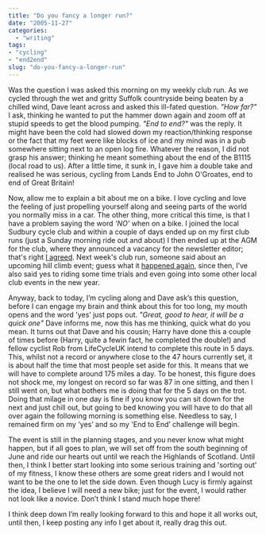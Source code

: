 ```yaml
---
title: "Do you fancy a longer run?"
date: "2005-11-27"
categories:
  - "writing"
tags:
- "cycling"
- "end2end"
slug: "do-you-fancy-a-longer-run"
---
```


Was the question I was asked this morning on my weekly club run.
As we cycled through the wet and gritty Suffolk countryside being beaten by a chilled wind, Dave leant across and asked this ill-fated question.
_"How far?"_ I ask, thinking he wanted to put the hammer down again and zoom off at stupid speeds to get the blood pumping.
_"End to end?"_ was the reply.
It might have been the cold had slowed down my reaction/thinking response or the fact that my feet were like blocks of ice and my mind was in a pub somewhere sitting next to an open log fire. Whatever the reason, I did not grasp his answer; thinking he meant something about the end of the B1115 (local road to us).
After a little time, it sunk in, I gave him a double take and realised he was serious, cycling from Lands End to John O'Groates, end to end of Great Britain!

Now, allow me to explain a bit about me on a bike.
I love cycling and love the feeling of just propelling yourself along and seeing parts of the world you normally miss in a car. The other thing, more critical this time, is that I have a problem saying the word _‘NO’_ when on a bike. I joined the local Sudbury cycle club and within a couple of days ended up on my first club runs (just a Sunday morning ride out and about) I then ended up at the AGM for the club, where they announced a vacancy for the newsletter editor; that's right [I agreed](https://wadamchamberlin.info/2005/10/quick-promotions/). Next week's club run, someone said about an upcoming hill climb event; guess what it [happened again](https://adamchamberlin.info/2005/11/semer-hill-climb/), since then, I’ve also said yes to riding some time trials and even going into some other local club events in the new year.

Anyway, back to today, I’m cycling along and Dave ask’s this question, before I can engage my brain and think about this for too long, my mouth opens and the word 'yes’ just pops out.
_"Great, good to hear, it will be a quick one"_ Dave informs me, now this has me thinking, quick what do you mean. It turns out that Dave and his cousin; Harry have done this a couple of times before (Harry, quite a fewin fact, he completed the double!) and fellow cyclist Rob from LifeCycleUK intend to complete this route in 5 days. This, whilst not a record or anywhere close to the 47 hours currently set, it is about half the time that most people set aside for this. It means that we will have to complete around 175 miles a day. To be honest, this figure does not shock me, my longest on record so far was 87 in one sitting, and then I still went on, but what bothers me is doing that for the 5 days on the trot. Doing that milage in one day is fine if you know you can sit down for the next and just chill out, but going to bed knowing you will have to do that all over again the following morning is something else. Needless to say, I remained firm on my 'yes’ and so my 'End to End’ challenge will begin.

The event is still in the planning stages, and you never know what might happen, but if all goes to plan, we will set off from the south beginning of June and ride our hearts out until we reach the Highlands of Scotland. Until then, I think I better start looking into some serious training and 'sorting out’ of my fitness, I know these others are some great riders and I would not want to be the one to let the side down. Even though Lucy is firmly against the idea, I believe I will need a new bike; just for the event, I would rather not look like a novice. Don’t think I stand much hope there!

I think deep down I’m really looking forward to this and hope it all works out, until then, I keep posting any info I get about it, really drag this out.
